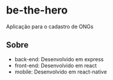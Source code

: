 # be-the-hero
Aplicação para o cadastro de ONGs

## Sobre
- back-end: Desenvolvido em express
- front-end: Desenvolvido em react
- mobile: Desenvolvido em react-native
